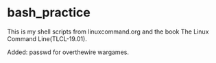 # bash_practice

This is my shell scripts from linuxcommand.org and the book The Linux Command Line(TLCL-19.01).

Added: passwd for overthewire wargames.
